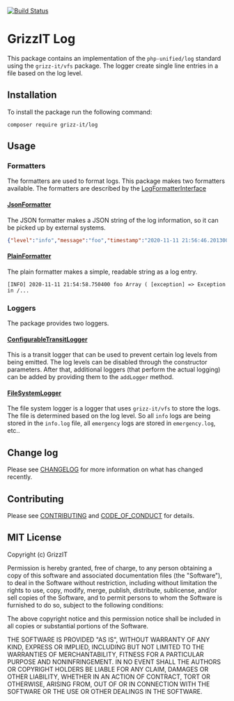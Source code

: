[![Build Status](https://travis-ci.com/grizz-it/log.svg?branch=master)](https://travis-ci.com/grizz-it/log)

# GrizzIT Log

This package contains an implementation of the `php-unified/log` standard using
the `grizz-it/vfs` package. The logger create single line entries in a file
based on the log level.

## Installation

To install the package run the following command:

```
composer require grizz-it/log
```

## Usage

### Formatters

The formatters are used to format logs. This package makes two formatters
available. The formatters are described by the
[LogFormatterInterface](src/Common/LogFormatterInterface.php)

#### [JsonFormatter](src/Component/Formatter/JsonFormatter.php)

The JSON formatter makes a JSON string of the log information, so it can be
picked up by external systems.

```json
{"level":"info","message":"foo","timestamp":"2020-11-11 21:56:46.201300","exception":"Exception in...
```

#### [PlainFormatter](src/Component/Formatter/PlainFormatter.php)

The plain formatter makes a simple, readable string as a log entry.

```
[INFO] 2020-11-11 21:54:58.750400 foo Array ( [exception] => Exception in /...
```

### Loggers

The package provides two loggers.

#### [ConfigurableTransitLogger](src/Component/Logger/ConfigurableTransitLogger.php)

This is a transit logger that can be used to prevent certain log levels from
being emitted. The log levels can be disabled through the constructor
parameters. After that, additional loggers (that perform the actual logging)
can be added by providing them to the `addLogger` method.

#### [FileSystemLogger](src/Component/Logger/FileSystemLogger.php)

The file system logger is a logger that uses `grizz-it/vfs` to store the logs.
The file is determined based on the log level. So all `info` logs are being
stored in the `info.log` file, all `emergency` logs are stored in
`emergency.log`, etc..

## Change log

Please see [CHANGELOG](CHANGELOG.md) for more information on what has changed recently.

## Contributing

Please see [CONTRIBUTING](CONTRIBUTING.md) and [CODE_OF_CONDUCT](CODE_OF_CONDUCT.md) for details.

## MIT License

Copyright (c) GrizzIT

Permission is hereby granted, free of charge, to any person obtaining a copy
of this software and associated documentation files (the "Software"), to deal
in the Software without restriction, including without limitation the rights
to use, copy, modify, merge, publish, distribute, sublicense, and/or sell
copies of the Software, and to permit persons to whom the Software is
furnished to do so, subject to the following conditions:

The above copyright notice and this permission notice shall be included in all
copies or substantial portions of the Software.

THE SOFTWARE IS PROVIDED "AS IS", WITHOUT WARRANTY OF ANY KIND, EXPRESS OR
IMPLIED, INCLUDING BUT NOT LIMITED TO THE WARRANTIES OF MERCHANTABILITY,
FITNESS FOR A PARTICULAR PURPOSE AND NONINFRINGEMENT. IN NO EVENT SHALL THE
AUTHORS OR COPYRIGHT HOLDERS BE LIABLE FOR ANY CLAIM, DAMAGES OR OTHER
LIABILITY, WHETHER IN AN ACTION OF CONTRACT, TORT OR OTHERWISE, ARISING FROM,
OUT OF OR IN CONNECTION WITH THE SOFTWARE OR THE USE OR OTHER DEALINGS IN THE
SOFTWARE.